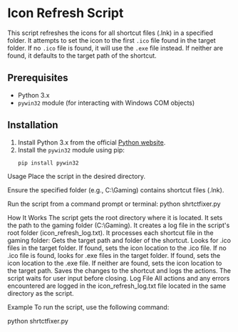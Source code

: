 # Icon Refresh Script

This script refreshes the icons for all shortcut files (.lnk) in a specified folder. It attempts to set the icon to the first `.ico` file found in the target folder. If no `.ico` file is found, it will use the `.exe` file instead. If neither are found, it defaults to the target path of the shortcut.

## Prerequisites

- Python 3.x
- `pywin32` module (for interacting with Windows COM objects)

## Installation

1. Install Python 3.x from the official [Python website](https://www.python.org/).
2. Install the `pywin32` module using pip:
   ```bash
   pip install pywin32

Usage
Place the script in the desired directory.

Ensure the specified folder (e.g., C:\Gaming) contains shortcut files (.lnk).

Run the script from a command prompt or terminal:
python shrtctfixer.py

How It Works
The script gets the root directory where it is located.
It sets the path to the gaming folder (C:\Gaming).
It creates a log file in the script's root folder (icon_refresh_log.txt).
It processes each shortcut file in the gaming folder:
Gets the target path and folder of the shortcut.
Looks for .ico files in the target folder. If found, sets the icon location to the .ico file.
If no .ico file is found, looks for .exe files in the target folder. If found, sets the icon location to the .exe file.
If neither are found, sets the icon location to the target path.
Saves the changes to the shortcut and logs the actions.
The script waits for user input before closing.
Log File
All actions and any errors encountered are logged in the icon_refresh_log.txt file located in the same directory as the script.

Example
To run the script, use the following command:

python shrtctfixer.py

